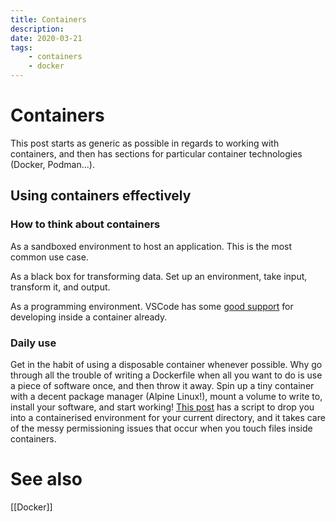 ```yaml
---
title: Containers
description:
date: 2020-03-21
tags:
    - containers
	- docker
---
```


# Containers
This post starts as generic as possible in regards to working with containers, and then has sections for particular container technologies (Docker, Podman...).

## Using containers effectively

### How to think about containers

As a sandboxed environment to host an application. This is the most common use case.

As a black box for transforming data. Set up an environment, take input, transform it, and output.

As a programming environment. VSCode has some [good support](https://code.visualstudio.com/docs/remote/containers) for developing inside a container already.

### Daily use

Get in the habit of using a disposable container whenever possible. Why go through all the trouble of writing a Dockerfile when all you want to do is use a piece of software once, and then throw it away. Spin up a tiny container with a decent package manager (Alpine Linux!), mount a volume to write to, install your software, and start working! [This post](https://news.ycombinator.com/item?id=23275315) has a script to drop you into a containerised environment for your current directory, and it takes care of the messy permissioning issues that occur when you touch files inside containers.

# See also

[[Docker]]
